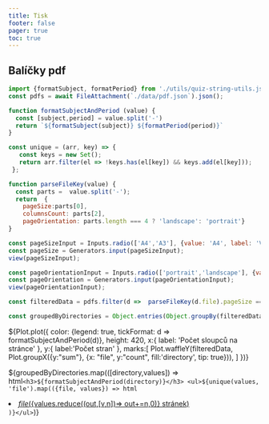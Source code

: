 ```yaml
---
title: Tisk
footer: false
pager: true
toc: true
---
```


## Balíčky pdf

```js
import {formatSubject, formatPeriod} from './utils/quiz-string-utils.js';
const pdfs = await FileAttachment(`./data/pdf.json`).json();

function formatSubjectAndPeriod (value) {
  const [subject,period] = value.split('-')
  return `${formatSubject(subject)} ${formatPeriod(period)}`
}

const unique = (arr, key) => {
   const keys = new Set();
   return arr.filter(el => !keys.has(el[key]) && keys.add(el[key]));
 };

function parseFileKey(value) {
  const parts =  value.split('-');
  return  {
    pageSize:parts[0],
    columnsCount: parts[2],
    pageOrientation: parts.length === 4 ? 'landscape': 'portrait'}
}

const pageSizeInput = Inputs.radio(['A4','A3'], {value: 'A4', label: 'Velikost stránky'});
const pageSize = Generators.input(pageSizeInput);
view(pageSizeInput);

const pageOrientationInput = Inputs.radio(['portrait','landscape'], {value: 'portrait', label:"Orientace", format: d => d == "landscape" ? 'na šířku': 'na výšku'});
const pageOrientation = Generators.input(pageOrientationInput);
view(pageOrientationInput);
```

```js
const filteredData = pdfs.filter(d =>  parseFileKey(d.file).pageSize === pageSize && parseFileKey(d.file).pageOrientation === pageOrientation); //.sort((f,s) => parseCode(s.code).year - parseCode(f.code).year);

const groupedByDirectories = Object.entries(Object.groupBy(filteredData, ({directory}) => directory))
```

 ${Plot.plot({
    color: {legend: true, tickFormat: d => formatSubjectAndPeriod(d)},
    height: 420,
    x:{ label: 'Počet sloupců na stránce' },
    y:{ label:'Počet stran' },
    marks:[
      Plot.waffleY(filteredData, Plot.groupX({y:"sum"}, {x: "file", y:"count", fill:'directory', tip: true})),
    ]
   })}


${groupedByDirectories.map(([directory,values]) => html`<h3>${formatSubjectAndPeriod(directory)}</h3> <ul>${unique(values, 'file').map(({file, values}) => html`<li><a href="./assets/pdf/${directory}/${file}.pdf"><i class="fa-solid fa-file-pdf"></i> ${file} (${values.reduce((out,[v,n])=> out+=n,0)} stránek)</a></li>`)}</ul>`)}
